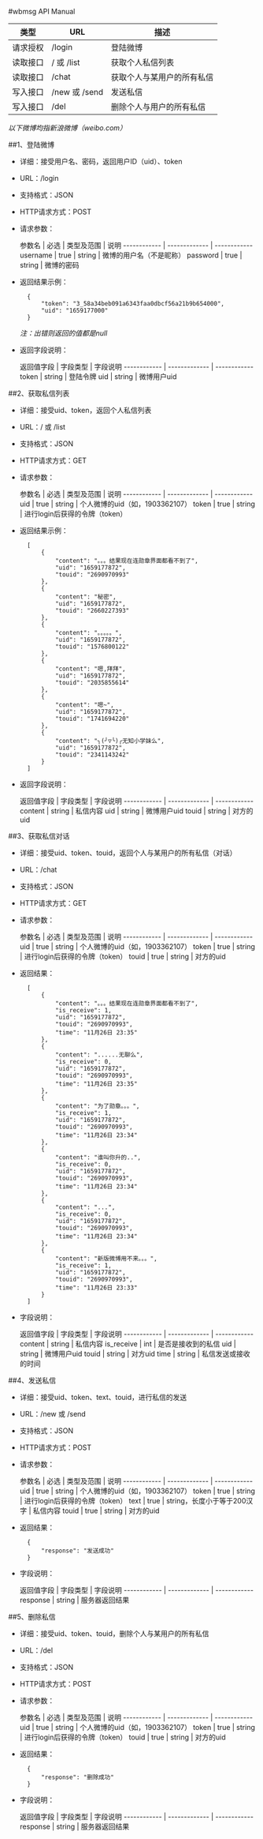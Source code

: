 #wbmsg API Manual

类型 | URL | 描述
------------ | ------------- | ------------
请求授权 | /login  | 登陆微博
读取接口 | / 或 /list  | 获取个人私信列表
读取接口 | /chat  | 获取个人与某用户的所有私信
写入接口 | /new 或 /send  | 发送私信
写入接口 | /del  | 删除个人与用户的所有私信

*以下微博均指新浪微博（weibo.com）*

##1、登陆微博
* 详细：接受用户名、密码，返回用户ID（uid）、token
* URL：/login
* 支持格式：JSON
* HTTP请求方式：POST
* 请求参数：

	参数名 | 必选 | 类型及范围 | 说明
------------ | ------------- | ------------
username | true  | string | 微博的用户名（不是昵称）
password | true  | string | 微博的密码

* 返回结果示例：
			
		{
	    	"token": "3_58a34beb091a6343faa0dbcf56a21b9b654000",
	    	"uid": "1659177000"
		}
	*注：出错则返回的值都是null*
			
* 返回字段说明：

	返回值字段 | 字段类型 | 字段说明
------------ | ------------- | ------------
token | string | 登陆令牌
uid | string | 微博用户uid

##2、获取私信列表
* 详细：接受uid、token，返回个人私信列表
* URL：/ 或 /list
* 支持格式：JSON
* HTTP请求方式：GET
* 请求参数：

	参数名 | 必选 | 类型及范围 | 说明
------------ | ------------- | ------------
uid | true  | string | 个人微博的uid（如，1903362107）
token | true  | string | 进行login后获得的令牌（token）

* 返回结果示例：
			
		[
		    {
		        "content": "。。。结果现在连勋章界面都看不到了",
		        "uid": "1659177872",
		        "touid": "2690970993"
		    },
		    {
		        "content": "秘密",
		        "uid": "1659177872",
		        "touid": "2660227393"
		    },
		    {
		        "content": "。。。。。",
		        "uid": "1659177872",
		        "touid": "1576800122"
		    },
		    {
		        "content": "嗯,拜拜",
		        "uid": "1659177872",
		        "touid": "2035855614"
		    },
		    {
		        "content": "嗯~",
		        "uid": "1659177872",
		        "touid": "1741694220"
		    },
		    {
		        "content": "╮(╯▽╰)╭无知小学妹么",
		        "uid": "1659177872",
		        "touid": "2341143242"
		    }
		]
			
* 返回字段说明：

	返回值字段 | 字段类型 | 字段说明
------------ | ------------- | ------------
content | string | 私信内容
uid | string | 微博用户uid
touid | string | 对方的uid

##3、获取私信对话
* 详细：接受uid、token、touid，返回个人与某用户的所有私信（对话）
* URL：/chat
* 支持格式：JSON
* HTTP请求方式：GET
* 请求参数：

	参数名 | 必选 | 类型及范围 | 说明
------------ | ------------- | ------------
uid | true  | string | 个人微博的uid（如，1903362107）
token | true  | string | 进行login后获得的令牌（token）
touid | true | string | 对方的uid

* 返回结果：

		[
		    {
		        "content": "。。。结果现在连勋章界面都看不到了",
		        "is_receive": 1,
		        "uid": "1659177872",
		        "touid": "2690970993",
		        "time": "11月26日 23:35"
		    },
		    {
		        "content": "......无聊么",
		        "is_receive": 0,
		        "uid": "1659177872",
		        "touid": "2690970993",
		        "time": "11月26日 23:35"
		    },
		    {
		        "content": "为了勋章。。。",
		        "is_receive": 1,
		        "uid": "1659177872",
		        "touid": "2690970993",
		        "time": "11月26日 23:34"
		    },
		    {
		        "content": "谁叫你升的..",
		        "is_receive": 0,
		        "uid": "1659177872",
		        "touid": "2690970993",
		        "time": "11月26日 23:34"
		    },
		    {
		        "content": "...",
		        "is_receive": 0,
		        "uid": "1659177872",
		        "touid": "2690970993",
		        "time": "11月26日 23:34"
		    },
		    {
		        "content": "新版微博用不来。。。",
		        "is_receive": 1,
		        "uid": "1659177872",
		        "touid": "2690970993",
		        "time": "11月26日 23:33"
		    }
		]
		
* 字段说明：

	返回值字段 | 字段类型 | 字段说明
------------ | ------------- | ------------
content | string | 私信内容
is_receive | int | 是否是接收到的私信
uid | string | 微博用户uid
touid | string | 对方uid
time | string | 私信发送或接收的时间

##4、发送私信
* 详细：接受uid、token、text、touid，进行私信的发送
* URL：/new 或 /send
* 支持格式：JSON
* HTTP请求方式：POST
* 请求参数：

	参数名 | 必选 | 类型及范围 | 说明
------------ | ------------- | ------------
uid | true  | string | 个人微博的uid（如，1903362107）
token | true  | string | 进行login后获得的令牌（token）
text | true | string，长度小于等于200汉字 | 私信内容
touid | true | string | 对方的uid

* 返回结果：

		{
		    "response": "发送成功"
		}

* 字段说明：

	返回值字段 | 字段类型 | 字段说明
------------ | ------------- | ------------
response | string | 服务器返回结果

##5、删除私信
* 详细：接受uid、token、touid，删除个人与某用户的所有私信
* URL：/del
* 支持格式：JSON
* HTTP请求方式：POST
* 请求参数：

	参数名 | 必选 | 类型及范围 | 说明
------------ | ------------- | ------------
uid | true  | string | 个人微博的uid（如，1903362107）
token | true  | string | 进行login后获得的令牌（token）
touid | true | string | 对方的uid

* 返回结果：

		{
		    "response": "删除成功"
		}

* 字段说明：

	返回值字段 | 字段类型 | 字段说明
------------ | ------------- | ------------
response | string | 服务器返回结果